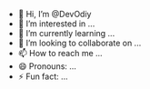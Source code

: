 - 👋 Hi, I’m @DevOdiy
- 👀 I’m interested in ...
- 🌱 I’m currently learning ...
- 💞️ I’m looking to collaborate on ...
- 📫 How to reach me ...
- 😄 Pronouns: ...
- ⚡ Fun fact: ...

<!---
DevOdiy/DevOdiy is a ✨ special ✨ repository because its `README.md` (this file) appears on your GitHub profile.
You can click the Preview link to take a look at your changes.
--->
